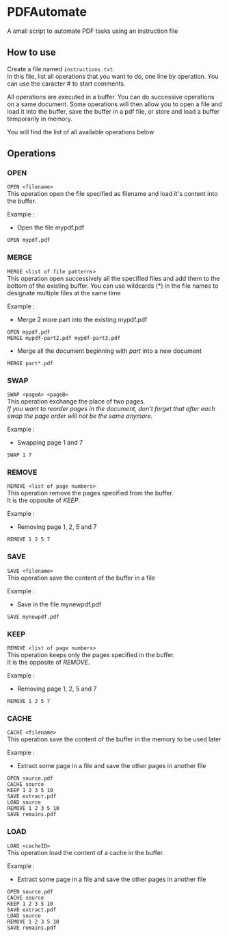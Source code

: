 # PDFAutomate
A small script to automate PDF tasks using an instruction file

## How to use
Create a file named `instructions.txt`.  
In this file, list all operations that you want to do, one line by operation.
You can use the caracter # to start comments.

All operations are executed in a buffer. You can do successive operations on a 
same document. Some operations will then allow you to open a file and load it into
the buffer, save the buffer in a pdf file, or store and load a buffer temporarily
in memory.

You will find the list of all available operations below

## Operations
### OPEN
`OPEN <filename>`  
This operation open the file specified as filename and load it's content into the buffer.

Example :
- Open the file mypdf.pdf  
```
OPEN mypdf.pdf
```

### MERGE
`MERGE <list of file patterns>`  
This operation open successively all the specified files and add them to the bottom of
the existing buffer. You can use wildcards (*) in the file names to designate multiple
files at the same time

Example :
- Merge 2 more part into the existing mypdf.pdf  
```
OPEN mypdf.pdf
MERGE mypdf-part2.pdf mypdf-part3.pdf
```

- Merge all the document beginning with *part* into a new document
```
MERGE part*.pdf
```

### SWAP
`SWAP <pageA> <pageB>`  
This operation exchange the place of two pages.  
*If you want to reorder pages in the document, don't forget that after each swap the 
page order will not be the same anymore.*

Example :
- Swapping page 1 and 7
```
SWAP 1 7
```

### REMOVE
`REMOVE <list of page numbers>`  
This operation remove the pages specified from the buffer.  
It is the opposite of *KEEP*.

Example :
- Removing page 1, 2, 5 and 7
```
REMOVE 1 2 5 7
```

### SAVE
`SAVE <filename>`  
This operation save the content of the buffer in a file 

Example :
- Save in the file mynewpdf.pdf  
```
SAVE mynewpdf.pdf
```

### KEEP
`REMOVE <list of page numbers>`  
This operation keeps only the pages specified in the buffer.  
It is the opposite of *REMOVE*.

Example :
- Removing page 1, 2, 5 and 7
```
REMOVE 1 2 5 7
```


### CACHE
`CACHE <filename>`  
This operation save the content of the buffer in the memory to be used later

Example :
- Extract some page in a file and save the other pages in another file  
```
OPEN source.pdf
CACHE source
KEEP 1 2 3 5 10
SAVE extract.pdf
LOAD source
REMOVE 1 2 3 5 10
SAVE remains.pdf
```


### LOAD
`LOAD <cacheID>`  
This operation load the content of a cache in the buffer.

Example :
- Extract some page in a file and save the other pages in another file  
```
OPEN source.pdf
CACHE source
KEEP 1 2 3 5 10
SAVE extract.pdf
LOAD source
REMOVE 1 2 3 5 10
SAVE remains.pdf
```